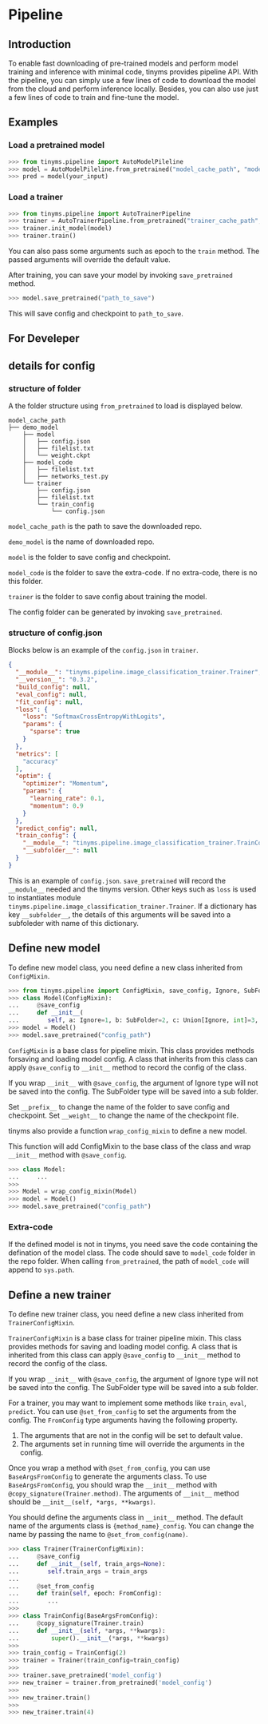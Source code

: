 # Pipeline

## Introduction

To enable fast downloading of pre-trained models and perform model training and inference with minimal code, tinyms provides pipeline API. With the pipeline, you can simply use a few lines of code to download the model from the cloud and perform inference locally. Besides, you can also use just a few lines of code to train and fine-tune the model.

## Examples

### Load a pretrained model

``` python
>>> from tinyms.pipeline import AutoModelPileline
>>> model = AutoModelPileline.from_pretrained("model_cache_path", "model_repo")
>>> pred = model(your_input)
```

### Load a trainer

```python
>>> from tinyms.pipeline import AutoTrainerPipeline
>>> trainer = AutoTrainerPipeline.from_pretrained("trainer_cache_path", "trainer_repo")
>>> trainer.init_model(model)
>>> trainer.train()
```

You can also pass some arguments such as epoch to the `train` method. The passed arguments will override the default value.

After training, you can save your model by invoking `save_pretrained` method.

```python
>>> model.save_pretrained("path_to_save")
```

This will save config and checkpoint to `path_to_save`.




## For Develeper

## details for config

### structure of folder

A the folder structure using `from_pretrained` to load is displayed below. 

    
    model_cache_path
    ├── demo_model
        ├── model
        │   ├── config.json
        │   ├── filelist.txt
        │   └── weight.ckpt
        ├── model_code
        │   ├── filelist.txt
        │   ├── networks_test.py
        └── trainer
            ├── config.json
            ├── filelist.txt
            └── train_config
                └── config.json

`model_cache_path` is the path to save the downloaded repo.

`demo_model` is the name of downloaded repo.

`model` is the folder to save config and checkpoint.

`model_code` is the folder to save the extra-code. If no extra-code, there is no this folder.

`trainer` is the folder to save config about training the model.

The config folder can be generated by invoking `save_pretrained`.

### structure of config.json

Blocks below is an example of the `config.json` in `trainer`.

``` json
{
  "__module__": "tinyms.pipeline.image_classification_trainer.Trainer",
  "__version__": "0.3.2",
  "build_config": null,
  "eval_config": null,
  "fit_config": null,
  "loss": {
    "loss": "SoftmaxCrossEntropyWithLogits",
    "params": {
      "sparse": true
    }
  },
  "metrics": [
    "accuracy"
  ],
  "optim": {
    "optimizer": "Momentum",
    "params": {
      "learning_rate": 0.1,
      "momentum": 0.9
    }
  },
  "predict_config": null,
  "train_config": {
    "__module__": "tinyms.pipeline.image_classification_trainer.TrainConfig",
    "__subfolder__": null
  }
}
```

This is an example of `config.json`. `save_pretrained` will record the `__module__` needed and the tinyms version. Other keys such as `loss` is used to instantiates module `tinyms.pipeline.image_classification_trainer.Trainer`. If a dictionary has key `__subfolder__`, the details of this arguments will be saved into a subfoleder with name of this dictionary.


## Define new model

To define new model class, you need define a new class inherited from `ConfigMixin`.

```python
>>> from tinyms.pipeline import ConfigMixin, save_config, Ignore, SubFolder
>>> class Model(ConfigMixin):
...     @save_config
...     def __init__(
...        self, a: Ignore=1, b: SubFolder=2, c: Union[Ignore, int]=3, d: Union[SubFolder: int]=4):
>>> model = Model()        
>>> model.save_pretrained("config_path")
```

`ConfigMixin` is a base class for pipeline mixin. This class provides methods forsaving and loading model config. A class that inherits from this class can apply `@save_config` to `__init__` method to record the config of the class.

If you wrap `__init__` with `@save_config`, the argument of Ignore type will not be saved into the config. The SubFolder type will be saved into a sub folder.

Set `__prefix__` to change the name of the folder to save config and checkpoint.
Set `__weight__` to change the name of the checkpoint file.


tinyms also provide a function `wrap_config_mixin` to define a new model.

This function will add ConfigMixin to the base class of the class and wrap `__init__` method with `@save_config`.

```python
>>> class Model:
...     ...
>>>
>>> Model = wrap_config_mixin(Model)
>>> model = Model()
>>> model.save_pretrained("config_path")
```

### Extra-code

If the defined model is not in tinyms, you need save the code containing the defination of the model class. The code should save to `model_code` folder in the repo folder. When calling `from_pretrained`, the path of `model_code` will append to `sys.path`.


## Define a new trainer

To define new trainer class, you need define a new class inherited from `TrainerConfigMixin`.

`TrainerConfigMixin` is a base class for trainer pipeline mixin. This class provides methods for saving and loading model config. A class that is inherited from this class can apply `@save_config` to `__init__` method to record the config of the class.

If you wrap `__init__` with `@save_config`, the argument of Ignore type will not be saved into the config. The SubFolder type will be saved into a sub folder.

For a trainer, you may want to implement some methods like `train`, `eval`, `predict`. You can use `@set_from_config` to set the arguments from the config. The `FromConfig` type arguments having the following property.

1. The arguments that are not in the config will be set to default value. 
2. The arguments set  in running time will override the arguments in the config.

Once you wrap a method with `@set_from_config`, you can use `BaseArgsFromConfig` to generate the arguments class. To use `BaseArgsFromConfig`, you should wrap the `__init__` method with `@copy_signature(Trainer.method)`. The arguments of `__init__` method should be `__init__(self, *args, **kwargs)`.

You should define the arguments class in `__init__` method. The default name of the arguments class is `{method_name}_config`. You can change the name by passing the name to `@set_from_config(name)`.

```python
>>> class Trainer(TrainerConfigMixin):
...     @save_config
...     def __init__(self, train_args=None):
...        self.train_args = train_args
...
...     @set_from_config
...     def train(self, epoch: FromConfig):
...        ...
>>>
>>> class TrainConfig(BaseArgsFromConfig):
...     @copy_signature(Trainer.train)
...     def __init__(self, *args, **kwargs):
...         super().__init__(*args, **kwargs)
>>>
>>> train_config = TrainConfig(2)
>>> trainer = Trainer(train_config=train_config)
>>>
>>> trainer.save_pretrained('model_config')
>>> new_trainer = trainer.from_pretrained('model_config')
>>>
>>> new_trainer.train()
>>>
>>> new_trainer.train(4)

```

